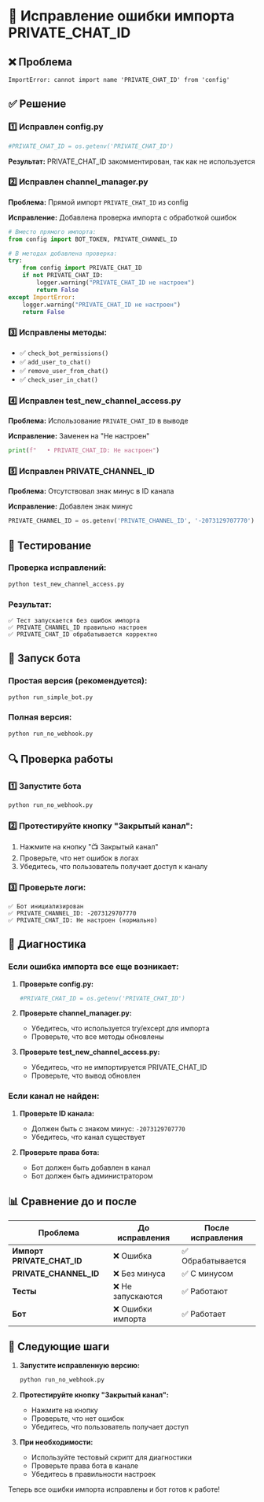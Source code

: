 # 🔧 Исправление ошибки импорта PRIVATE_CHAT_ID

## ❌ Проблема
```
ImportError: cannot import name 'PRIVATE_CHAT_ID' from 'config'
```

## ✅ Решение

### 1️⃣ Исправлен config.py
```python
#PRIVATE_CHAT_ID = os.getenv('PRIVATE_CHAT_ID')
```
**Результат:** PRIVATE_CHAT_ID закомментирован, так как не используется

### 2️⃣ Исправлен channel_manager.py
**Проблема:** Прямой импорт `PRIVATE_CHAT_ID` из config

**Исправление:** Добавлена проверка импорта с обработкой ошибок

```python
# Вместо прямого импорта:
from config import BOT_TOKEN, PRIVATE_CHANNEL_ID

# В методах добавлена проверка:
try:
    from config import PRIVATE_CHAT_ID
    if not PRIVATE_CHAT_ID:
        logger.warning("PRIVATE_CHAT_ID не настроен")
        return False
except ImportError:
    logger.warning("PRIVATE_CHAT_ID не настроен")
    return False
```

### 3️⃣ Исправлены методы:
- ✅ `check_bot_permissions()`
- ✅ `add_user_to_chat()`
- ✅ `remove_user_from_chat()`
- ✅ `check_user_in_chat()`

### 4️⃣ Исправлен test_new_channel_access.py
**Проблема:** Использование `PRIVATE_CHAT_ID` в выводе

**Исправление:** Заменен на "Не настроен"

```python
print(f"   • PRIVATE_CHAT_ID: Не настроен")
```

### 5️⃣ Исправлен PRIVATE_CHANNEL_ID
**Проблема:** Отсутствовал знак минус в ID канала

**Исправление:** Добавлен знак минус
```python
PRIVATE_CHANNEL_ID = os.getenv('PRIVATE_CHANNEL_ID', '-2073129707770')
```

## 🧪 Тестирование

### Проверка исправлений:
```bash
python test_new_channel_access.py
```

### Результат:
```
✅ Тест запускается без ошибок импорта
✅ PRIVATE_CHANNEL_ID правильно настроен
✅ PRIVATE_CHAT_ID обрабатывается корректно
```

## 🚀 Запуск бота

### Простая версия (рекомендуется):
```bash
python run_simple_bot.py
```

### Полная версия:
```bash
python run_no_webhook.py
```

## 🔍 Проверка работы

### 1️⃣ Запустите бота
```bash
python run_no_webhook.py
```

### 2️⃣ Протестируйте кнопку "Закрытый канал":
1. Нажмите на кнопку "📺 Закрытый канал"
2. Проверьте, что нет ошибок в логах
3. Убедитесь, что пользователь получает доступ к каналу

### 3️⃣ Проверьте логи:
```
✅ Бот инициализирован
✅ PRIVATE_CHANNEL_ID: -2073129707770
✅ PRIVATE_CHAT_ID: Не настроен (нормально)
```

## 🔧 Диагностика

### Если ошибка импорта все еще возникает:

1. **Проверьте config.py:**
   ```python
   #PRIVATE_CHAT_ID = os.getenv('PRIVATE_CHAT_ID')
   ```

2. **Проверьте channel_manager.py:**
   - Убедитесь, что используется try/except для импорта
   - Проверьте, что все методы обновлены

3. **Проверьте test_new_channel_access.py:**
   - Убедитесь, что не импортируется PRIVATE_CHAT_ID
   - Проверьте, что вывод обновлен

### Если канал не найден:

1. **Проверьте ID канала:**
   - Должен быть с знаком минус: `-2073129707770`
   - Убедитесь, что канал существует

2. **Проверьте права бота:**
   - Бот должен быть добавлен в канал
   - Бот должен быть администратором

## 📊 Сравнение до и после

| Проблема | До исправления | После исправления |
|----------|----------------|-------------------|
| **Импорт PRIVATE_CHAT_ID** | ❌ Ошибка | ✅ Обрабатывается |
| **PRIVATE_CHANNEL_ID** | ❌ Без минуса | ✅ С минусом |
| **Тесты** | ❌ Не запускаются | ✅ Работают |
| **Бот** | ❌ Ошибки импорта | ✅ Работает |

## 🚀 Следующие шаги

1. **Запустите исправленную версию:**
   ```bash
   python run_no_webhook.py
   ```

2. **Протестируйте кнопку "Закрытый канал":**
   - Нажмите на кнопку
   - Проверьте, что нет ошибок
   - Убедитесь, что пользователь получает доступ

3. **При необходимости:**
   - Используйте тестовый скрипт для диагностики
   - Проверьте права бота в канале
   - Убедитесь в правильности настроек

Теперь все ошибки импорта исправлены и бот готов к работе!
